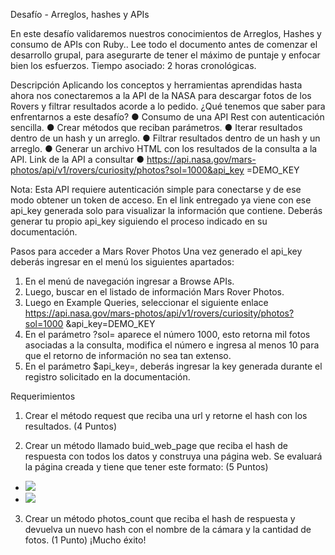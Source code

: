 Desafío - Arreglos, hashes y APIs

En este desafío validaremos nuestros conocimientos de Arreglos, Hashes y consumo de
APIs con Ruby..
Lee todo el documento antes de comenzar el desarrollo grupal, para asegurarte de tener el
máximo de puntaje y enfocar bien los esfuerzos.
Tiempo asociado: 2 horas cronológicas.

Descripción
Aplicando los conceptos y herramientas aprendidas hasta ahora nos conectaremos a la API
de la NASA para descargar fotos de los Rovers y filtrar resultados acorde a lo pedido.
¿Qué tenemos que saber para enfrentarnos a este desafío?
● Consumo de una API Rest con autenticación sencilla.
● Crear métodos que reciban parámetros.
● Iterar resultados dentro de un hash y un arreglo.
● Filtrar resultados dentro de un hash y un arreglo.
● Generar un archivo HTML con los resultados de la consulta a la API.
Link de la API a consultar
● https://api.nasa.gov/mars-photos/api/v1/rovers/curiosity/photos?sol=1000&api_key
=DEMO_KEY

Nota:
Esta API requiere autenticación simple para conectarse y de ese modo obtener
un token de acceso. En el link entregado ya viene con ese api_key generada solo
para visualizar la información que contiene. Deberás generar tu propio api_key
siguiendo el proceso indicado en su documentación.

Pasos para acceder a Mars Rover Photos
Una vez generado el api_key deberás ingresar en el menú los siguientes apartados:
1. En el menú de navegación ingresar a Browse APIs.
2. Luego, buscar en el listado de información Mars Rover Photos.
3. Luego en Example Queries, seleccionar el siguiente enlace
https://api.nasa.gov/mars-photos/api/v1/rovers/curiosity/photos?sol=1000
&api_key=DEMO_KEY
4. En el parámetro ?sol= aparece el número 1000, esto retorna mil fotos asociadas a la
consulta, modifica el número e ingresa al menos 10 para que el retorno de
información no sea tan extenso.
5. En el parámetro $api_key=, deberás ingresar la key generada durante el registro
solicitado en la documentación.


Requerimientos
1. Crear el método request que reciba una url y retorne el hash con los resultados.
(4 Puntos)

2. Crear un método llamado buid_web_page que reciba el hash de respuesta con todos
los datos y construya una página web. Se evaluará la página creada y tiene que tener
este formato: (5 Puntos)
<html>
<head>
</head>
<body>
<ul>
<li><img src='.../398380645PRCLF0030000CC AM04010L1.PNG'></li>
<li><img src='.../398381687EDR_F0030000CCAM05010M_.JPG'></li>
</ul>
</body>
</html>

3. Crear un método photos_count que reciba el hash de respuesta y devuelva un nuevo
hash con el nombre de la cámara y la cantidad de fotos. (1 Punto)
¡Mucho éxito!